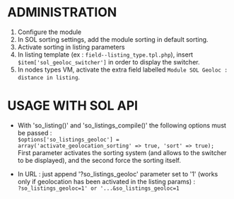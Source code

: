 # ADMINISTRATION
1. Configure the module
2. In SOL sorting settings, add the module sorting in default sorting.
3. Activate sorting in listing parameters
4. In listing template (ex : `field--listing_type.tpl.php`), insert `$item['sol_geoloc_switcher']` in order to display the switcher.
5. In nodes types VM, activate the extra field labelled `Module SOL Geoloc : distance in listing`.

# USAGE WITH SOL API

- With 'so_listing()' and 'so_listings_compile()' the following options must be passed :  
`$options['so_listings_geoloc'] = array('activate_geolocation_sorting' => true, 'sort' => true);`  
First parameter activates the sorting system (and allows to the switcher to be displayed), and the second force the sorting itself.

- In URL : just append '?so_listings_geoloc' parameter set to '1' (works only if geolocation has been activated in the listing params) :  
`?so_listings_geoloc=1' or '...&so_listings_geoloc=1`
